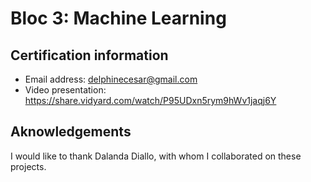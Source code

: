 # Bloc 3: Machine Learning

## Certification information
* Email address: delphinecesar@gmail.com
* Video presentation: https://share.vidyard.com/watch/P95UDxn5rym9hWv1jaqj6Y

## Aknowledgements
I would like to thank Dalanda Diallo, with whom I collaborated on these projects.
